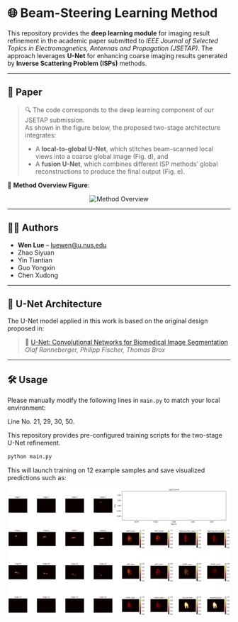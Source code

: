 # 🌐 Beam-Steering Learning Method

This repository provides the **deep learning module** for imaging result refinement in the academic paper submitted to *IEEE Journal of Selected Topics in Electromagnetics, Antennas and Propagation (JSETAP)*. The approach leverages **U-Net** for enhancing coarse imaging results generated by **Inverse Scattering Problem (ISPs)** methods.

---

## 📄 Paper

> 🔍 The code corresponds to the deep learning component of our JSETAP submission.  
> As shown in the figure below, the proposed two-stage architecture integrates:  
> - A **local-to-global U-Net**, which stitches beam-scanned local views into a coarse global image (Fig. d), and
> - A **fusion U-Net**, which combines different ISP methods’ global reconstructions to produce the final output (Fig. e).

📌 **Method Overview Figure**:  
<p align="center">
  <img src="./images/wen5.png" alt="Method Overview" width="800"/>
</p>

---

## 👨‍💻 Authors

- **Wen Lue** – [luewen@u.nus.edu](mailto:luewen@u.nus.edu)  
- Zhao Siyuan  
- Yin Tiantian  
- Guo Yongxin  
- Chen Xudong  

---

## 🧠 U-Net Architecture

The U-Net model applied in this work is based on the original design proposed in:

> 📖 [U-Net: Convolutional Networks for Biomedical Image Segmentation](https://arxiv.org/abs/1505.04597)  
> *Olaf Ronneberger, Philipp Fischer, Thomas Brox*

---

## 🛠 Usage
Please manually modify the following lines in `main.py` to match your local environment:

Line No. 21, 29, 30, 50.

This repository provides pre-configured training scripts for the two-stage U-Net refinement.

```bash
python main.py
```

This will launch training on 12 example samples and save visualized predictions such as:

<p align="center">
  <img src="./images/visualization_result_idx_1.png" alt="Method Overview" width="800"/>
</p>
